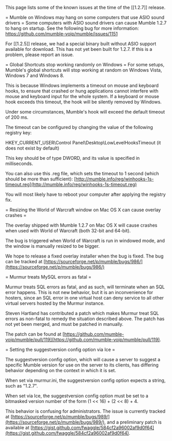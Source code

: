 This page lists some of the known issues at the time of the [[1.2.7]] release.

= Mumble on Windows may hang on some computers that use ASIO sound drivers =
Some computers with ASIO sound drivers can cause Mumble 1.2.7 to hang on startup.
See the following bug for more information: https://github.com/mumble-voip/mumble/issues/1151

For [[1.2.5]] release, we had a special binary built without ASIO support available for download. This has not yet been built for 1.2.7. If this is a problem, please report an issue.

= Global Shortcuts stop working randomly on Windows =
For some setups, Mumble's global shortcuts will stop working at random on Windows Vista, Windows 7 and Windows 8.

This is because Windows implements a timeout on mouse and keyboard hooks, to ensure that crashed or hung applications
cannot interfere with mouse and keyboard input for the whole system.  If a keyboard or mouse hook exceeds this timeout,
the hook will be silently removed by Windows.

Under some circumstances, Mumble's hook will exceed the default timeout of 200 ms.

The timeout can be configured by changing the value of the following registry key:

HKEY_CURRENT_USER\Control Panel\Desktop\LowLevelHooksTimeout (it does not exist by default)

This key should be of type DWORD, and its value is specified in milliseconds.

You can also use this .reg file, which sets the timeout to 1 second (which should be more than sufficient):
 [http://mumble.info/reg/winhooks-1s-timeout.reg](http://mumble.info/reg/winhooks-1s-timeout.reg)

You will most likely have to reboot your computer after applying the registry fix.

= Resizing the World of Warcraft window on Mac OS X can cause overlay crashes =

The overlay shipped with Mumble 1.2.7 on Mac OS X will cause crashes when used with World of Warcraft (both 32-bit and 64-bit).

The bug is triggered when World of Warcraft is run in windowed mode, and the window is manually resized to be bigger.

We hope to release a fixed overlay installer when the bug is fixed. The bug can be tracked at  [https://sourceforge.net/p/mumble/bugs/986/](https://sourceforge.net/p/mumble/bugs/986/)

= Murmur treats MySQL errors as fatal =

Murmur treats SQL errors as fatal, and as such, will terminate when an SQL error happens.
This is not new behavior, but it is an inconvenience for hosters, since an SQL error in
one virtual host can deny service to all other virtual servers hosted by the Murmur instance.

Steven Hartland has contributed a patch which makes Murmur treat SQL errors as non-fatal
to remedy the situation described above.  The patch has not yet been merged, and must be
patched in manually.

The patch can be found at  [https://github.com/mumble-voip/mumble/pull/119](https://github.com/mumble-voip/mumble/pull/119).

= Setting the suggestversion config option via Ice =

The suggestversion config option, which will cause a server to suggest a specific Mumble version for use on the server to
its clients, has differing behavior depending on the context in which it is set.

When set via murmur.ini, the suggestversion config option expects a string, such as "1.2.7".

When set via Ice, the suggestversion config option must be set to a bitmasked version number of the form
(1 << 16) + (2 << 8) + 4.

This behavior is confusing for administrators.  The issue is currently tracked at  [https://sourceforge.net/p/mumble/bugs/989/](https://sourceforge.net/p/mumble/bugs/989/),
and a preliminary patch is available at  [https://gist.github.com/fwaggle/584cf2a96002af9d0f64](https://gist.github.com/fwaggle/584cf2a96002af9d0f64).



